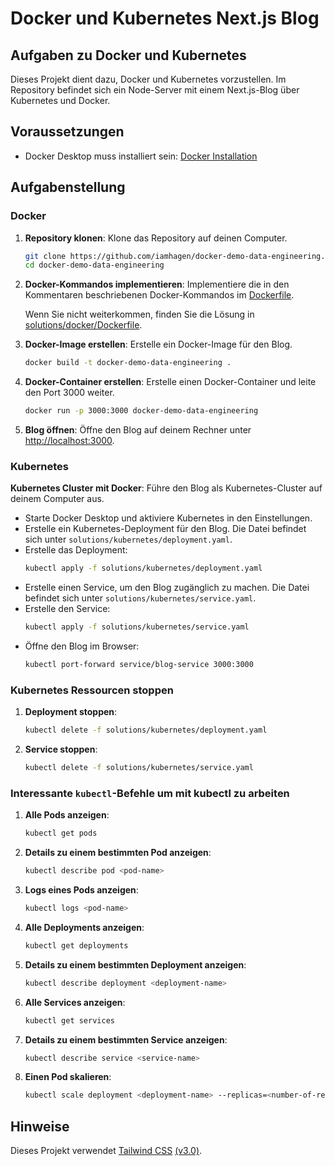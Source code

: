 # Docker und Kubernetes Next.js Blog

## Aufgaben zu Docker und Kubernetes

Dieses Projekt dient dazu, Docker und Kubernetes vorzustellen. Im Repository befindet sich ein Node-Server mit einem Next.js-Blog über Kubernetes und Docker.

## Voraussetzungen

- Docker Desktop muss installiert sein: [Docker Installation](https://docs.docker.com/get-docker/)

## Aufgabenstellung

### Docker

1. **Repository klonen**: Klone das Repository auf deinen Computer.

   ```bash
   git clone https://github.com/iamhagen/docker-demo-data-engineering.git
   cd docker-demo-data-engineering
   ```

2. **Docker-Kommandos implementieren**: Implementiere die in den Kommentaren beschriebenen Docker-Kommandos im [Dockerfile](Dockerfile).

   Wenn Sie nicht weiterkommen, finden Sie die Lösung in [solutions/docker/Dockerfile](solutions/docker/Dockerfile).

3. **Docker-Image erstellen**: Erstelle ein Docker-Image für den Blog.

   ```bash
   docker build -t docker-demo-data-engineering .
   ```

4. **Docker-Container erstellen**: Erstelle einen Docker-Container und leite den Port 3000 weiter.

   ```bash
   docker run -p 3000:3000 docker-demo-data-engineering
   ```

5. **Blog öffnen**: Öffne den Blog auf deinem Rechner unter [http://localhost:3000](http://localhost:3000).

### Kubernetes

**Kubernetes Cluster mit Docker**: Führe den Blog als Kubernetes-Cluster auf deinem Computer aus.

- Starte Docker Desktop und aktiviere Kubernetes in den Einstellungen.
- Erstelle ein Kubernetes-Deployment für den Blog. Die Datei befindet sich unter `solutions/kubernetes/deployment.yaml`.
- Erstelle das Deployment:
  ```bash
  kubectl apply -f solutions/kubernetes/deployment.yaml
  ```
- Erstelle einen Service, um den Blog zugänglich zu machen. Die Datei befindet sich unter `solutions/kubernetes/service.yaml`.
- Erstelle den Service:
  ```bash
  kubectl apply -f solutions/kubernetes/service.yaml
  ```
- Öffne den Blog im Browser:
  ```bash
  kubectl port-forward service/blog-service 3000:3000
  ```

### Kubernetes Ressourcen stoppen

1. **Deployment stoppen**:

   ```bash
   kubectl delete -f solutions/kubernetes/deployment.yaml
   ```

2. **Service stoppen**:
   ```bash
   kubectl delete -f solutions/kubernetes/service.yaml
   ```

### Interessante `kubectl`-Befehle um mit kubectl zu arbeiten

1. **Alle Pods anzeigen**:

   ```bash
   kubectl get pods
   ```

2. **Details zu einem bestimmten Pod anzeigen**:

   ```bash
   kubectl describe pod <pod-name>
   ```

3. **Logs eines Pods anzeigen**:

   ```bash
   kubectl logs <pod-name>
   ```

4. **Alle Deployments anzeigen**:

   ```bash
   kubectl get deployments
   ```

5. **Details zu einem bestimmten Deployment anzeigen**:

   ```bash
   kubectl describe deployment <deployment-name>
   ```

6. **Alle Services anzeigen**:

   ```bash
   kubectl get services
   ```

7. **Details zu einem bestimmten Service anzeigen**:

   ```bash
   kubectl describe service <service-name>
   ```

8. **Einen Pod skalieren**:
   ```bash
   kubectl scale deployment <deployment-name> --replicas=<number-of-replicas>
   ```

## Hinweise

Dieses Projekt verwendet [Tailwind CSS](https://tailwindcss.com) [(v3.0)](https://tailwindcss.com/blog/tailwindcss-v3).
